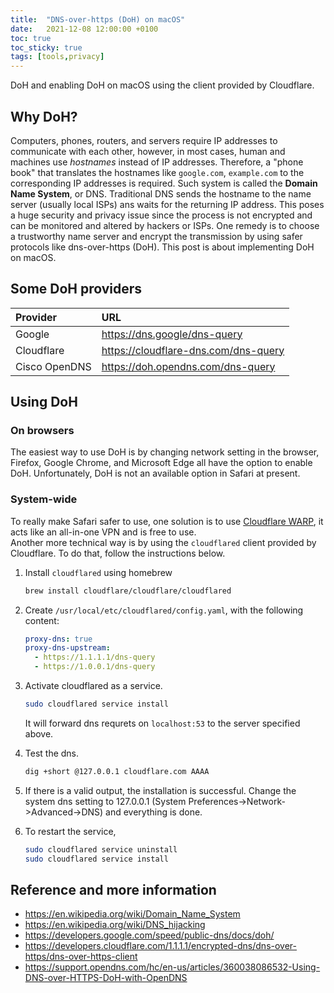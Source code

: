 ```yaml
---
title:  "DNS-over-https (DoH) on macOS"
date:   2021-12-08 12:00:00 +0100
toc: true
toc_sticky: true
tags: [tools,privacy]
---
```


DoH and enabling DoH on macOS using the client provided by Cloudflare.

## Why DoH?

Computers, phones, routers, and servers require IP addresses to communicate with each other, however, in most cases, human and machines use *hostnames* instead of IP addresses. Therefore, a "phone book" that translates the hostnames like `google.com`, `example.com` to the corresponding IP addresses is required. Such system is called the **Domain Name System**, or DNS. Traditional DNS sends the hostname to the name server (usually local ISPs) ans waits for the returning IP address. This poses a huge security and privacy issue since the process is not encrypted and can be monitored and altered by hackers or ISPs. One remedy is to choose a trustworthy name server and encrypt the transmission by using safer protocols like dns-over-https (DoH). This post is about implementing DoH on macOS.

## Some DoH providers

| Provider | URL |
|:--|:--|
| Google | https://dns.google/dns-query |
| Cloudflare| https://cloudflare-dns.com/dns-query |
| Cisco OpenDNS | https://doh.opendns.com/dns-query |

## Using DoH

### On browsers

The easiest way to use DoH is by changing network setting in the browser, Firefox, Google Chrome, and Microsoft Edge all have the option to enable DoH. Unfortunately, DoH is not an available option in Safari at present.

### System-wide

To really make Safari safer to use, one solution is to use [Cloudflare WARP](https://cloudflarewarp.com/), it acts like an all-in-one VPN and is free to use.  
Another more technical way is by using the `cloudflared` client provided by Cloudflare. To do that, follow the instructions below.

1. Install `cloudflared` using homebrew

   ```bash
   brew install cloudflare/cloudflare/cloudflared
   ```

2. Create `/usr/local/etc/cloudflared/config.yaml`, with the following content:

   ```yaml
   proxy-dns: true
   proxy-dns-upstream:
     - https://1.1.1.1/dns-query
     - https://1.0.0.1/dns-query
   ```

3. Activate cloudflared as a service.

   ```bash
   sudo cloudflared service install
   ```

   It will forward dns requrets on `localhost:53` to the server specified above.

4. Test the dns.

   ```bash
   dig +short @127.0.0.1 cloudflare.com AAAA
   ```

5. If there is a valid output, the installation is successful. Change the system dns setting to 127.0.0.1 (System Preferences->Network->Advanced->DNS) and everything is done.

6. To restart the service, 

   ```bash
   sudo cloudflared service uninstall
   sudo cloudflared service install
   ```
   
## Reference and more information
- <https://en.wikipedia.org/wiki/Domain_Name_System>
- <https://en.wikipedia.org/wiki/DNS_hijacking>
- <https://developers.google.com/speed/public-dns/docs/doh/>
- <https://developers.cloudflare.com/1.1.1.1/encrypted-dns/dns-over-https/dns-over-https-client>
- <https://support.opendns.com/hc/en-us/articles/360038086532-Using-DNS-over-HTTPS-DoH-with-OpenDNS>
